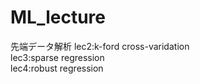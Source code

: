 # ML_lecture
先端データ解析
lec2:k-ford cross-varidation  
lec3:sparse regression  
lec4:robust regression  
